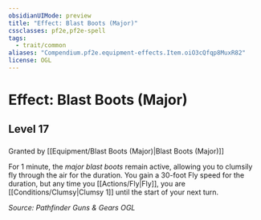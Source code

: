 ```yaml
---
obsidianUIMode: preview
title: "Effect: Blast Boots (Major)"
cssclasses: pf2e,pf2e-spell
tags:
  - trait/common
aliases: "Compendium.pf2e.equipment-effects.Item.oiO3cQfqp8MuxR82"
license: OGL
---
```

# Effect: Blast Boots (Major)
## Level 17
### 






Granted by [[Equipment/Blast Boots (Major)|Blast Boots (Major)]]

For 1 minute, the _major blast boots_ remain active, allowing you to clumsily fly through the air for the duration. You gain a 30-foot Fly speed for the duration, but any time you [[Actions/Fly|Fly]], you are [[Conditions/Clumsy|Clumsy 1]] until the start of your next turn.

*Source: Pathfinder Guns & Gears*
*OGL*